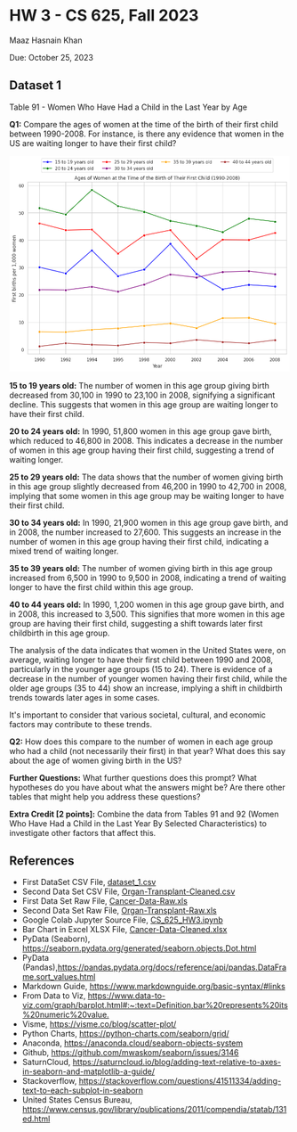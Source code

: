 # HW 3 - CS 625, Fall 2023

Maaz Hasnain Khan 

Due: October 25, 2023

## Dataset 1

Table 91 - Women Who Have Had a Child in the Last Year by Age

**Q1:** Compare the ages of women at the time of the birth of their first child between 1990-2008. For instance, is there any evidence that women in the US are waiting longer to have their first child?

![Multiple Line Chart Dataset 1 Question 1](d1_q1_py.png)

**15 to 19 years old:** The number of women in this age group giving birth decreased from 30,100 in 1990 to 23,100 in 2008, signifying a significant decline. This suggests that women in this age group are waiting longer to have their first child.

**20 to 24 years old:** In 1990, 51,800 women in this age group gave birth, which reduced to 46,800 in 2008. This indicates a decrease in the number of women in this age group having their first child, suggesting a trend of waiting longer.

**25 to 29 years old:** The data shows that the number of women giving birth in this age group slightly decreased from 46,200 in 1990 to 42,700 in 2008, implying that some women in this age group may be waiting longer to have their first child.

**30 to 34 years old:** In 1990, 21,900 women in this age group gave birth, and in 2008, the number increased to 27,600. This suggests an increase in the number of women in this age group having their first child, indicating a mixed trend of waiting longer.

**35 to 39 years old:** The number of women giving birth in this age group increased from 6,500 in 1990 to 9,500 in 2008, indicating a trend of waiting longer to have the first child within this age group.

**40 to 44 years old:** In 1990, 1,200 women in this age group gave birth, and in 2008, this increased to 3,500. This signifies that more women in this age group are having their first child, suggesting a shift towards later first childbirth in this age group.

The analysis of the data indicates that women in the United States were, on average, waiting longer to have their first child between 1990 and 2008, particularly in the younger age groups (15 to 24). There is evidence of a decrease in the number of younger women having their first child, while the older age groups (35 to 44) show an increase, implying a shift in childbirth trends towards later ages in some cases.

It's important to consider that various societal, cultural, and economic factors may contribute to these trends.

**Q2:** How does this compare to the number of women in each age group who had a child (not necessarily their first) in that year? What does this say about the age of women giving birth in the US?

**Further Questions:** What further questions does this prompt?  What hypotheses do you have about what the answers might be?  Are there other tables that might help you address these questions?  

**Extra Credit [2 points]:** Combine the data from Tables 91 and 92 (Women Who Have Had a Child in the Last Year By Selected Characteristics) to investigate other factors that affect this.




## References

* First DataSet CSV File, [dataset_1.csv](dataset_1.csv)
* Second Data Set CSV File, [Organ-Transplant-Cleaned.csv](Organ-Transplant-Cleaned.csv)
* First Data Set Raw File, [Cancer-Data-Raw.xls](Cancer-Data-Raw.xls)
* Second Data Set Raw File, [Organ-Transplant-Raw.xls](Organ-Transplant-Data-Raw.xls)
* Google Colab Jupyter Source File, [CS_625_HW3.ipynb](CS_625_HW3.ipynb)
* Bar Chart in Excel XLSX File, [Cancer-Data-Cleaned.xlsx](Cancer-Data-Cleaned.xlsx)
* PyData (Seaborn), <https://seaborn.pydata.org/generated/seaborn.objects.Dot.html>
* PyData (Pandas),<https://pandas.pydata.org/docs/reference/api/pandas.DataFrame.sort_values.html>
* Markdown Guide, <https://www.markdownguide.org/basic-syntax/#links>
* From Data to Viz, <https://www.data-to-viz.com/graph/barplot.html#:~:text=Definition,bar%20represents%20its%20numeric%20value.>
* Visme, <https://visme.co/blog/scatter-plot/>
* Python Charts, <https://python-charts.com/seaborn/grid/>
* Anaconda, <https://anaconda.cloud/seaborn-objects-system>
* Github, <https://github.com/mwaskom/seaborn/issues/3146>
* SaturnCloud, <https://saturncloud.io/blog/adding-text-relative-to-axes-in-seaborn-and-matplotlib-a-guide/>
* Stackoverflow, <https://stackoverflow.com/questions/41511334/adding-text-to-each-subplot-in-seaborn>
* United States Census Bureau, <https://www.census.gov/library/publications/2011/compendia/statab/131ed.html>